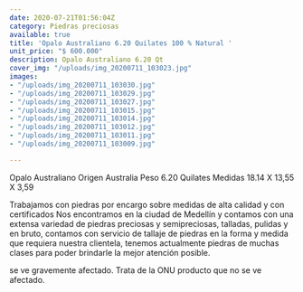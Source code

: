 ```yaml
---
date: 2020-07-21T01:56:04Z
category: Piedras preciosas
available: true
title: 'Opalo Australiano 6.20 Quilates 100 % Natural '
unit_price: "$ 600.000"
description: Opalo Australiano 6.20 Qt
cover_img: "/uploads/img_20200711_103023.jpg"
images:
- "/uploads/img_20200711_103030.jpg"
- "/uploads/img_20200711_103029.jpg"
- "/uploads/img_20200711_103027.jpg"
- "/uploads/img_20200711_103015.jpg"
- "/uploads/img_20200711_103014.jpg"
- "/uploads/img_20200711_103012.jpg"
- "/uploads/img_20200711_103011.jpg"
- "/uploads/img_20200711_103009.jpg"

---
```

Opalo Australiano Origen Australia Peso 6.20 Quilates Medidas 18.14 X 13,55 X 3,59

Trabajamos con piedras por encargo sobre medidas de alta calidad y con certificados Nos encontramos en la ciudad de Medellín y contamos con una extensa variedad de piedras preciosas y semipreciosas, talladas, pulidas y en bruto, contamos con servicio de tallaje de piedras en la forma y medida que requiera nuestra clientela, tenemos actualmente piedras de muchas clases para poder brindarle la mejor atención posible.

se ve gravemente afectado. Trata de la ONU producto que no se ve afectado.
